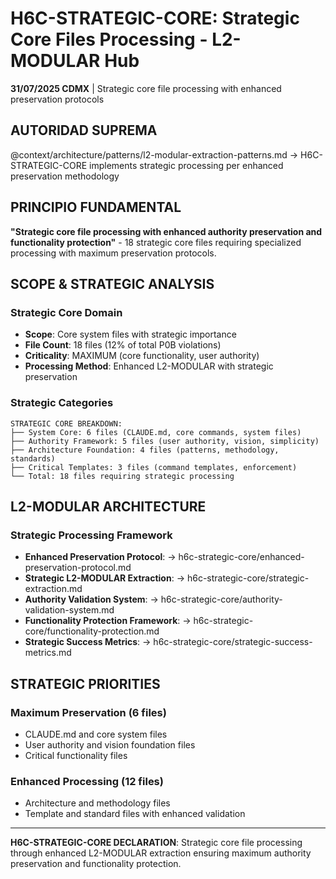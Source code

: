 # H6C-STRATEGIC-CORE: Strategic Core Files Processing - L2-MODULAR Hub

**31/07/2025 CDMX** | Strategic core file processing with enhanced preservation protocols

## AUTORIDAD SUPREMA
@context/architecture/patterns/l2-modular-extraction-patterns.md → H6C-STRATEGIC-CORE implements strategic processing per enhanced preservation methodology

## PRINCIPIO FUNDAMENTAL
**"Strategic core file processing with enhanced authority preservation and functionality protection"** - 18 strategic core files requiring specialized processing with maximum preservation protocols.

## SCOPE & STRATEGIC ANALYSIS

### Strategic Core Domain
- **Scope**: Core system files with strategic importance
- **File Count**: 18 files (12% of total P0B violations)
- **Criticality**: MAXIMUM (core functionality, user authority)
- **Processing Method**: Enhanced L2-MODULAR with strategic preservation

### Strategic Categories
```
STRATEGIC CORE BREAKDOWN:
├── System Core: 6 files (CLAUDE.md, core commands, system files)
├── Authority Framework: 5 files (user authority, vision, simplicity)
├── Architecture Foundation: 4 files (patterns, methodology, standards)
├── Critical Templates: 3 files (command templates, enforcement)
└── Total: 18 files requiring strategic processing
```

## L2-MODULAR ARCHITECTURE

### Strategic Processing Framework
- **Enhanced Preservation Protocol**: → h6c-strategic-core/enhanced-preservation-protocol.md
- **Strategic L2-MODULAR Extraction**: → h6c-strategic-core/strategic-extraction.md
- **Authority Validation System**: → h6c-strategic-core/authority-validation-system.md
- **Functionality Protection Framework**: → h6c-strategic-core/functionality-protection.md
- **Strategic Success Metrics**: → h6c-strategic-core/strategic-success-metrics.md

## STRATEGIC PRIORITIES

### Maximum Preservation (6 files)
- CLAUDE.md and core system files
- User authority and vision foundation files
- Critical functionality files

### Enhanced Processing (12 files)
- Architecture and methodology files
- Template and standard files with enhanced validation

---

**H6C-STRATEGIC-CORE DECLARATION**: Strategic core file processing through enhanced L2-MODULAR extraction ensuring maximum authority preservation and functionality protection.